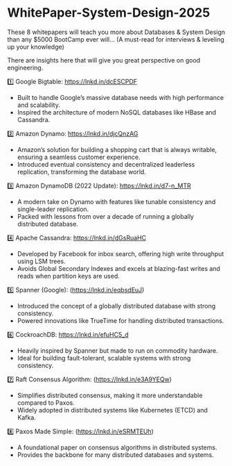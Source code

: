 # WhitePaper-System-Design-2025

These 8 whitepapers will teach you more about Databases & System Design than any $5000 BootCamp ever will... (A must-read for interviews & leveling up your knowledge) 

There are insights here that will give you great perspective on good engineering. 

 1️⃣ Google Bigtable: https://lnkd.in/dcESCPDF
- Built to handle Google’s massive database needs with high performance and scalability. 
- Inspired the architecture of modern NoSQL databases like HBase and Cassandra. 

 2️⃣ Amazon Dynamo: https://lnkd.in/djcQnzAG
- Amazon’s solution for building a shopping cart that is always writable, ensuring a seamless customer experience. 
- Introduced eventual consistency and decentralized leaderless replication, transforming the database world. 

 3️⃣ Amazon DynamoDB (2022 Update): https://lnkd.in/d7-n_MTR
- A modern take on Dynamo with features like tunable consistency and single-leader replication. 
- Packed with lessons from over a decade of running a globally distributed database. 

 4️⃣ Apache Cassandra: https://lnkd.in/dGsRuaHC
- Developed by Facebook for inbox search, offering high write throughput using LSM trees. 
- Avoids Global Secondary Indexes and excels at blazing-fast writes and reads when partition keys are used. 

 5️⃣ Spanner (Google): (https://lnkd.in/eqbsdEuJ) 
- Introduced the concept of a globally distributed database with strong consistency. 
- Powered innovations like TrueTime for handling distributed transactions. 

 6️⃣ CockroachDB: https://lnkd.in/efuHC5_d
- Heavily inspired by Spanner but made to run on commodity hardware. 
- Ideal for building fault-tolerant, scalable systems with strong consistency. 

 7️⃣ Raft Consensus Algorithm: (https://lnkd.in/e3A9YEQw) 
- Simplifies distributed consensus, making it more understandable compared to Paxos. 
- Widely adopted in distributed systems like Kubernetes (ETCD) and Kafka. 

 8️⃣ Paxos Made Simple: (https://lnkd.in/eSRMTEUh) 
- A foundational paper on consensus algorithms in distributed systems. 
- Provides the backbone for many distributed databases and systems. 
